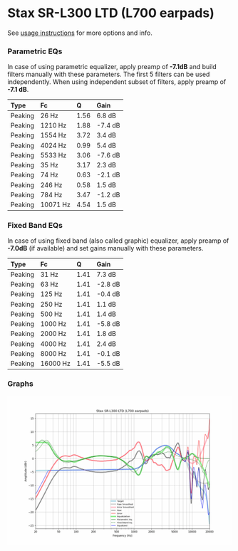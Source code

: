 # Stax SR-L300 LTD (L700 earpads)
See [usage instructions](https://github.com/jaakkopasanen/AutoEq#usage) for more options and info.

### Parametric EQs
In case of using parametric equalizer, apply preamp of **-7.1dB** and build filters manually
with these parameters. The first 5 filters can be used independently.
When using independent subset of filters, apply preamp of **-7.1 dB**.

| Type    | Fc       |    Q | Gain    |
|:--------|:---------|:-----|:--------|
| Peaking | 26 Hz    | 1.56 | 6.8 dB  |
| Peaking | 1210 Hz  | 1.88 | -7.4 dB |
| Peaking | 1554 Hz  | 3.72 | 3.4 dB  |
| Peaking | 4024 Hz  | 0.99 | 5.4 dB  |
| Peaking | 5533 Hz  | 3.06 | -7.6 dB |
| Peaking | 35 Hz    | 3.17 | 2.3 dB  |
| Peaking | 74 Hz    | 0.63 | -2.1 dB |
| Peaking | 246 Hz   | 0.58 | 1.5 dB  |
| Peaking | 784 Hz   | 3.47 | -1.2 dB |
| Peaking | 10071 Hz | 4.54 | 1.5 dB  |

### Fixed Band EQs
In case of using fixed band (also called graphic) equalizer, apply preamp of **-7.0dB**
(if available) and set gains manually with these parameters.

| Type    | Fc       |    Q | Gain    |
|:--------|:---------|:-----|:--------|
| Peaking | 31 Hz    | 1.41 | 7.3 dB  |
| Peaking | 63 Hz    | 1.41 | -2.8 dB |
| Peaking | 125 Hz   | 1.41 | -0.4 dB |
| Peaking | 250 Hz   | 1.41 | 1.1 dB  |
| Peaking | 500 Hz   | 1.41 | 1.4 dB  |
| Peaking | 1000 Hz  | 1.41 | -5.8 dB |
| Peaking | 2000 Hz  | 1.41 | 1.8 dB  |
| Peaking | 4000 Hz  | 1.41 | 2.4 dB  |
| Peaking | 8000 Hz  | 1.41 | -0.1 dB |
| Peaking | 16000 Hz | 1.41 | -5.5 dB |

### Graphs
![](./Stax%20SR-L300%20LTD%20(L700%20earpads).png)